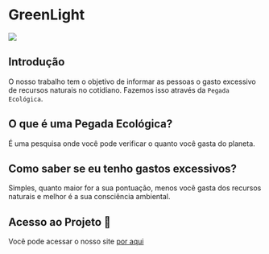 <h1 text-align="center"> GreenLight </h1>
<img src= "http://img.shields.io/static/v1?label=STATUS&message=EM%20DESENVOLVIMENTO&color=GREEN&style=for-the-badge"/>


## Introdução
O nosso trabalho tem o objetivo de informar as pessoas o gasto excessivo de recursos naturais no cotidiano. 
Fazemos isso através da `Pegada Ecológica`. 




## O que é uma Pegada Ecológica?
É uma pesquisa onde você pode verificar o quanto você gasta do planeta.




## Como saber se eu tenho gastos excessivos?
Simples, quanto maior for a sua pontuação, menos você gasta dos recursos naturais e melhor é a sua consciência ambiental.




## Acesso ao Projeto :file_folder:
Você pode acessar o nosso site <a href="https:\\www.greenlight.dev.br" >por aqui</a> 
